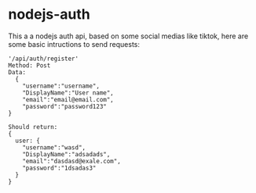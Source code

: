 # nodejs-auth
This a a nodejs auth api, based on some social medias like tiktok, here are some basic intructions to send requests:

```
'/api/auth/register'
Method: Post
Data:
  {
    "username":"username",
    "DisplayName":"User name",
    "email":"email@email.com",
    "password":"password123"
}

Should return:
{
  user: {
    "username":"wasd",
    "DisplayName":"adsadads",
    "email":"dasdasd@exale.com",
    "password":"1dsadas3"
  }
}
```
